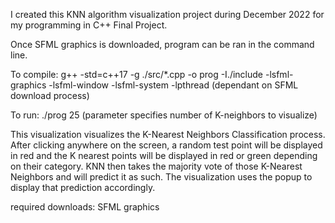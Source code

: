 I created this KNN algorithm visualization project during December 2022 for my programming in C++ Final Project.

Once SFML graphics is downloaded, program can be ran in the command line.

To compile: g++ -std=c++17 -g ./src/*.cpp -o prog -I./include -lsfml-graphics -lsfml-window -lsfml-system -lpthread (dependant on SFML download process)

To run: ./prog 25 (parameter specifies number of K-neighbors to visualize)

This visualization visualizes the K-Nearest Neighbors Classification process. After clicking anywhere on the screen, a random test point will be displayed in red and the K nearest points will be displayed in red or green depending on their category. 
KNN then takes the majority vote of those K-Nearest Neighbors and will predict it as such. The visualization uses the popup to display that prediction accordingly.


required downloads: SFML graphics
